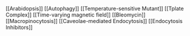 [[Arabidopsis]]
[[Autophagy]]
[[Temperature-sensitive Mutant]]
[[Tplate Complex]]
[[Time-varying magnetic field]]
[[Bleomycin]]
[[Macropinocytosis]]
[[Caveolae-mediated Endocytosis]]
[[Endocytosis Inhibitors]]
